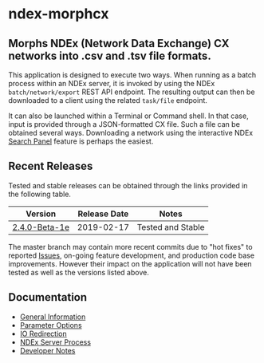 # ndex-morphcx
## Morphs NDEx (Network Data Exchange) CX networks into .csv and .tsv file formats.

This application is designed to execute two ways.  When running as a batch process within an NDEx server, it is invoked
by using the NDEx `batch/network/export` REST API endpoint. The resulting output can then be downloaded to a client
using the related `task/file` endpoint.

It can also be launched within a Terminal or Command shell.  In that case, input is provided 
through a JSON-formatted CX file. Such a file can be obtained several ways.  Downloading a network 
using the interactive NDEx [Search Panel](http://www.ndexbio.org/#/) feature is perhaps the easiest.

## Recent Releases
Tested and stable releases can be obtained through the links provided in the following table.  

Version | Release Date | Notes
------- | ------------ | -----
[2.4.0-Beta-1e](https://github.com/ndextools/ndex-morphcx/releases/tag/2.4.0-Beta-1e) | 2019-02-17 |  Tested and Stable

The master branch may
contain more recent commits due to "hot fixes" to reported 
[Issues](https://github.com/ndextools/ndex-morphcx/issues?q=is%3Aissue+is%3Aclosed),
on-going feature development, and production code base improvements.
However their impact on the application will not have been tested as well as the versions listed above.

## Documentation

* [General Information](docs/general-information.md)
* [Parameter Options](docs/parameter-options.md)
* [IO Redirection](docs/io-redirection.md) 
* [NDEx Server Process](docs/as-server-process.md) 
* [Developer Notes](docs/developer-notes.md)

